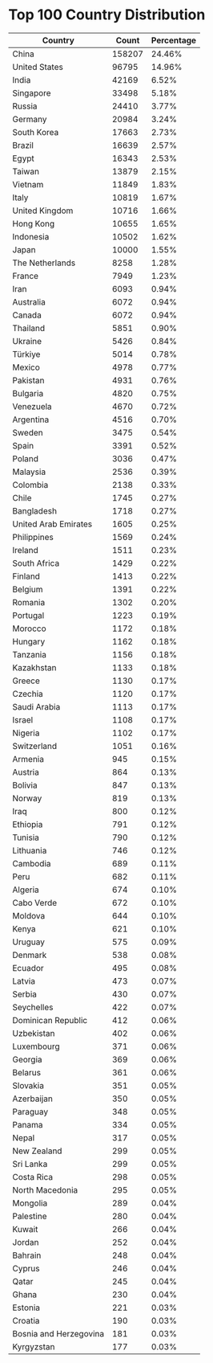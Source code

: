 # Top 100 Country Distribution
| Country | Count | Percentage |
|----|----|----|
| China | 158207 | 24.46% |
| United States | 96795 | 14.96% |
| India | 42169 | 6.52% |
| Singapore | 33498 | 5.18% |
| Russia | 24410 | 3.77% |
| Germany | 20984 | 3.24% |
| South Korea | 17663 | 2.73% |
| Brazil | 16639 | 2.57% |
| Egypt | 16343 | 2.53% |
| Taiwan | 13879 | 2.15% |
| Vietnam | 11849 | 1.83% |
| Italy | 10819 | 1.67% |
| United Kingdom | 10716 | 1.66% |
| Hong Kong | 10655 | 1.65% |
| Indonesia | 10502 | 1.62% |
| Japan | 10000 | 1.55% |
| The Netherlands | 8258 | 1.28% |
| France | 7949 | 1.23% |
| Iran | 6093 | 0.94% |
| Australia | 6072 | 0.94% |
| Canada | 6072 | 0.94% |
| Thailand | 5851 | 0.90% |
| Ukraine | 5426 | 0.84% |
| Türkiye | 5014 | 0.78% |
| Mexico | 4978 | 0.77% |
| Pakistan | 4931 | 0.76% |
| Bulgaria | 4820 | 0.75% |
| Venezuela | 4670 | 0.72% |
| Argentina | 4516 | 0.70% |
| Sweden | 3475 | 0.54% |
| Spain | 3391 | 0.52% |
| Poland | 3036 | 0.47% |
| Malaysia | 2536 | 0.39% |
| Colombia | 2138 | 0.33% |
| Chile | 1745 | 0.27% |
| Bangladesh | 1718 | 0.27% |
| United Arab Emirates | 1605 | 0.25% |
| Philippines | 1569 | 0.24% |
| Ireland | 1511 | 0.23% |
| South Africa | 1429 | 0.22% |
| Finland | 1413 | 0.22% |
| Belgium | 1391 | 0.22% |
| Romania | 1302 | 0.20% |
| Portugal | 1223 | 0.19% |
| Morocco | 1172 | 0.18% |
| Hungary | 1162 | 0.18% |
| Tanzania | 1156 | 0.18% |
| Kazakhstan | 1133 | 0.18% |
| Greece | 1130 | 0.17% |
| Czechia | 1120 | 0.17% |
| Saudi Arabia | 1113 | 0.17% |
| Israel | 1108 | 0.17% |
| Nigeria | 1102 | 0.17% |
| Switzerland | 1051 | 0.16% |
| Armenia | 945 | 0.15% |
| Austria | 864 | 0.13% |
| Bolivia | 847 | 0.13% |
| Norway | 819 | 0.13% |
| Iraq | 800 | 0.12% |
| Ethiopia | 791 | 0.12% |
| Tunisia | 790 | 0.12% |
| Lithuania | 746 | 0.12% |
| Cambodia | 689 | 0.11% |
| Peru | 682 | 0.11% |
| Algeria | 674 | 0.10% |
| Cabo Verde | 672 | 0.10% |
| Moldova | 644 | 0.10% |
| Kenya | 621 | 0.10% |
| Uruguay | 575 | 0.09% |
| Denmark | 538 | 0.08% |
| Ecuador | 495 | 0.08% |
| Latvia | 473 | 0.07% |
| Serbia | 430 | 0.07% |
| Seychelles | 422 | 0.07% |
| Dominican Republic | 412 | 0.06% |
| Uzbekistan | 402 | 0.06% |
| Luxembourg | 371 | 0.06% |
| Georgia | 369 | 0.06% |
| Belarus | 361 | 0.06% |
| Slovakia | 351 | 0.05% |
| Azerbaijan | 350 | 0.05% |
| Paraguay | 348 | 0.05% |
| Panama | 334 | 0.05% |
| Nepal | 317 | 0.05% |
| New Zealand | 299 | 0.05% |
| Sri Lanka | 299 | 0.05% |
| Costa Rica | 298 | 0.05% |
| North Macedonia | 295 | 0.05% |
| Mongolia | 289 | 0.04% |
| Palestine | 280 | 0.04% |
| Kuwait | 266 | 0.04% |
| Jordan | 252 | 0.04% |
| Bahrain | 248 | 0.04% |
| Cyprus | 246 | 0.04% |
| Qatar | 245 | 0.04% |
| Ghana | 230 | 0.04% |
| Estonia | 221 | 0.03% |
| Croatia | 190 | 0.03% |
| Bosnia and Herzegovina | 181 | 0.03% |
| Kyrgyzstan | 177 | 0.03% |
